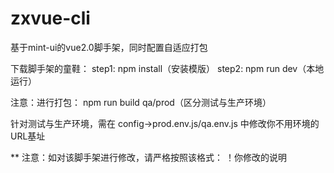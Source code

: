 # zxvue-cli
基于mint-ui的vue2.0脚手架，同时配置自适应打包

下载脚手架的童鞋：
step1: npm install（安装模版）
step2: npm run dev（本地运行）

注意：进行打包：
npm run build qa/prod（区分测试与生产环境）

针对测试与生产环境，需在 config->prod.env.js/qa.env.js 中修改你不用环境的URL基址

** 注意：如对该脚手架进行修改，请严格按照该格式： ！你修改的说明

